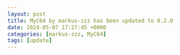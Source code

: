 ```yaml
---
layout: post
title: MyC64 by markus-zzz has been updated to 0.2.0
date: 2024-05-07 17:27:45 +0000
categories: [markus-zzz, MyC64]
tags: [update]
---
```


